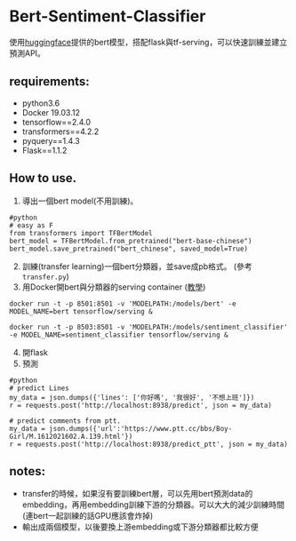 # Bert-Sentiment-Classifier

使用[huggingface](https://huggingface.co/transformers/)提供的bert模型，搭配flask與tf-serving，可以快速訓練並建立預測API。

## requirements:
* python3.6
* Docker 19.03.12
* tensorflow==2.4.0
* transformers==4.2.2
* pyquery==1.4.3
* Flask==1.1.2

## How to use.
1. 導出一個bert model(不用訓練)。
```
#python
# easy as F
from transformers import TFBertModel
bert_model = TFBertModel.from_pretrained("bert-base-chinese")
bert_model.save_pretrained("bert_chinese", saved_model=True)
```
2. 訓練(transfer learning)一個bert分類器，並save成pb格式。 (參考`transfer.py`)
3. 用Docker開bert與分類器的serving container ([教學](https://www.tensorflow.org/tfx/serving/docker))
```
docker run -t -p 8501:8501 -v 'MODELPATH:/models/bert' -e MODEL_NAME=bert tensorflow/serving &

docker run -t -p 8503:8501 -v 'MODELPATH:/models/sentiment_classifier' -e MODEL_NAME=sentiment_classifier tensorflow/serving &
```
4. 開flask
5. 預測
```
#python
# predict Lines
my_data = json.dumps({'lines': ['你好嗎', '我很好', '不想上班']})
r = requests.post('http://localhost:8938/predict', json = my_data)

# predict comments from ptt.
my_data = json.dumps({'url':'https://www.ptt.cc/bbs/Boy-Girl/M.1612021602.A.139.html'})
r = requests.post('http://localhost:8938/predict_ptt', json = my_data)
```

## notes:
* transfer的時候，如果沒有要訓練bert層，可以先用bert預測data的embedding，再用embedding訓練下游的分類器。可以大大的減少訓練時間(連bert一起訓練的話GPU應該會炸掉)
* 輸出成兩個模型，以後要換上游embedding或下游分類器都比較方便
